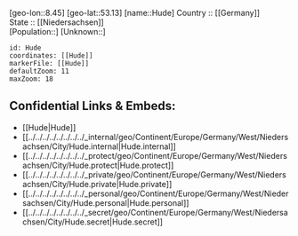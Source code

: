 ﻿---
location: [53.13,8.45] 
mapzoom: [7,12] 
mapmarker: city 
type: City
tags:
- geo/City


SpocWebEntityId: 31048
isDeleted: false
confidential: public

---
[geo-lon::8.45] 
[geo-lat::53.13] 
[name::Hude] 
Country :: [[Germany]]  
State :: [[Niedersachsen]]  
[Population::] 
[Unknown::] 


```leaflet
id: Hude
coordinates: [[Hude]] 
markerFile: [[Hude]] 
defaultZoom: 11 
maxZoom: 18
```


## Confidential Links & Embeds: 
- [[Hude|Hude]]  
- [[../../../../../../../../_internal/geo/Continent/Europe/Germany/West/Niedersachsen/City/Hude.internal|Hude.internal]] 
- [[../../../../../../../../_protect/geo/Continent/Europe/Germany/West/Niedersachsen/City/Hude.protect|Hude.protect]] 
- [[../../../../../../../../_private/geo/Continent/Europe/Germany/West/Niedersachsen/City/Hude.private|Hude.private]] 
- [[../../../../../../../../_personal/geo/Continent/Europe/Germany/West/Niedersachsen/City/Hude.personal|Hude.personal]] 
- [[../../../../../../../../_secret/geo/Continent/Europe/Germany/West/Niedersachsen/City/Hude.secret|Hude.secret]] 
